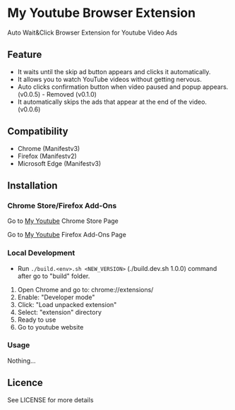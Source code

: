 # My Youtube Browser Extension

Auto Wait&Click Browser Extension for Youtube Video Ads

## Feature

- It waits until the skip ad button appears and clicks it automatically.
- It allows you to watch YouTube videos without getting nervous.
- Auto clicks confirmation button when video paused and popup appears. (v0.0.5) - Removed (v0.1.0)
- It automatically skips the ads that appear at the end of the video. (v0.0.6)

## Compatibility

- Chrome (Manifestv3)
- Firefox (Manifestv2)
- Microsoft Edge (Manifestv3)

## Installation

### Chrome Store/Firefox Add-Ons

Go to [My Youtube](https://chrome.google.com/webstore/detail/eoopcffhedpnjmahfloddmbidpacjnml) Chrome Store Page

Go to [My Youtube](https://addons.mozilla.org/en-US/firefox/addon/my-youtube/) Firefox Add-Ons Page

### Local Development

- Run `./build.<env>.sh <NEW_VERSION>` (./build.dev.sh 1.0.0) command after go to "build" folder.

1. Open Chrome and go to: chrome://extensions/
2. Enable: "Developer mode"
3. Click: "Load unpacked extension"
4. Select: "extension" directory
5. Ready to use
6. Go to youtube website

### Usage

Nothing...

## Licence

See LICENSE for more details
